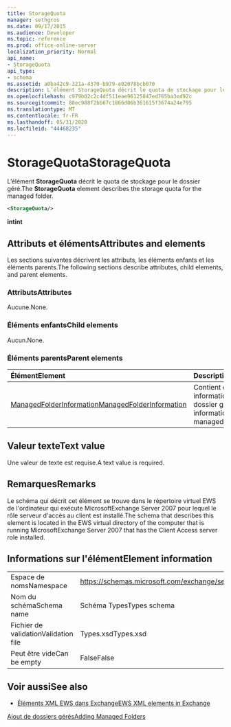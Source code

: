 ```yaml
---
title: StorageQuota
manager: sethgros
ms.date: 09/17/2015
ms.audience: Developer
ms.topic: reference
ms.prod: office-online-server
localization_priority: Normal
api_name:
- StorageQuota
api_type:
- schema
ms.assetid: a0ba42c9-321a-4370-b979-e02078bcb070
description: L’élément StorageQuota décrit le quota de stockage pour le dossier géré.
ms.openlocfilehash: c979b02c2c4df511eae96125847ed765ba3ed92c
ms.sourcegitcommit: 88ec988f2bb67c1866d06b361615f3674a24e795
ms.translationtype: MT
ms.contentlocale: fr-FR
ms.lasthandoff: 05/31/2020
ms.locfileid: "44468235"
---
```

# <a name="storagequota"></a><span data-ttu-id="8f8e5-103">StorageQuota</span><span class="sxs-lookup"><span data-stu-id="8f8e5-103">StorageQuota</span></span>

<span data-ttu-id="8f8e5-104">L’élément **StorageQuota** décrit le quota de stockage pour le dossier géré.</span><span class="sxs-lookup"><span data-stu-id="8f8e5-104">The **StorageQuota** element describes the storage quota for the managed folder.</span></span> 
  
```xml
<StorageQuota/>
```

 <span data-ttu-id="8f8e5-105">**int**</span><span class="sxs-lookup"><span data-stu-id="8f8e5-105">**int**</span></span>
## <a name="attributes-and-elements"></a><span data-ttu-id="8f8e5-106">Attributs et éléments</span><span class="sxs-lookup"><span data-stu-id="8f8e5-106">Attributes and elements</span></span>

<span data-ttu-id="8f8e5-107">Les sections suivantes décrivent les attributs, les éléments enfants et les éléments parents.</span><span class="sxs-lookup"><span data-stu-id="8f8e5-107">The following sections describe attributes, child elements, and parent elements.</span></span>
  
### <a name="attributes"></a><span data-ttu-id="8f8e5-108">Attributs</span><span class="sxs-lookup"><span data-stu-id="8f8e5-108">Attributes</span></span>

<span data-ttu-id="8f8e5-109">Aucune.</span><span class="sxs-lookup"><span data-stu-id="8f8e5-109">None.</span></span>
  
### <a name="child-elements"></a><span data-ttu-id="8f8e5-110">Éléments enfants</span><span class="sxs-lookup"><span data-stu-id="8f8e5-110">Child elements</span></span>

<span data-ttu-id="8f8e5-111">Aucun.</span><span class="sxs-lookup"><span data-stu-id="8f8e5-111">None.</span></span>
  
### <a name="parent-elements"></a><span data-ttu-id="8f8e5-112">Éléments parents</span><span class="sxs-lookup"><span data-stu-id="8f8e5-112">Parent elements</span></span>

|<span data-ttu-id="8f8e5-113">**Élément**</span><span class="sxs-lookup"><span data-stu-id="8f8e5-113">**Element**</span></span>|<span data-ttu-id="8f8e5-114">**Description**</span><span class="sxs-lookup"><span data-stu-id="8f8e5-114">**Description**</span></span>|
|:-----|:-----|
|[<span data-ttu-id="8f8e5-115">ManagedFolderInformation</span><span class="sxs-lookup"><span data-stu-id="8f8e5-115">ManagedFolderInformation</span></span>](managedfolderinformation.md) <br/> |<span data-ttu-id="8f8e5-116">Contient des informations sur un dossier géré.</span><span class="sxs-lookup"><span data-stu-id="8f8e5-116">Contains information about a managed folder.</span></span>  <br/> |
   
## <a name="text-value"></a><span data-ttu-id="8f8e5-117">Valeur texte</span><span class="sxs-lookup"><span data-stu-id="8f8e5-117">Text value</span></span>

<span data-ttu-id="8f8e5-118">Une valeur de texte est requise.</span><span class="sxs-lookup"><span data-stu-id="8f8e5-118">A text value is required.</span></span>
  
## <a name="remarks"></a><span data-ttu-id="8f8e5-119">Remarques</span><span class="sxs-lookup"><span data-stu-id="8f8e5-119">Remarks</span></span>

<span data-ttu-id="8f8e5-120">Le schéma qui décrit cet élément se trouve dans le répertoire virtuel EWS de l'ordinateur qui exécute MicrosoftExchange Server 2007 pour lequel le rôle serveur d'accès au client est installé.</span><span class="sxs-lookup"><span data-stu-id="8f8e5-120">The schema that describes this element is located in the EWS virtual directory of the computer that is running MicrosoftExchange Server 2007 that has the Client Access server role installed.</span></span>
  
## <a name="element-information"></a><span data-ttu-id="8f8e5-121">Informations sur l'élément</span><span class="sxs-lookup"><span data-stu-id="8f8e5-121">Element information</span></span>

|||
|:-----|:-----|
|<span data-ttu-id="8f8e5-122">Espace de noms</span><span class="sxs-lookup"><span data-stu-id="8f8e5-122">Namespace</span></span>  <br/> |https://schemas.microsoft.com/exchange/services/2006/types  <br/> |
|<span data-ttu-id="8f8e5-123">Nom du schéma</span><span class="sxs-lookup"><span data-stu-id="8f8e5-123">Schema name</span></span>  <br/> |<span data-ttu-id="8f8e5-124">Schéma Types</span><span class="sxs-lookup"><span data-stu-id="8f8e5-124">Types schema</span></span>  <br/> |
|<span data-ttu-id="8f8e5-125">Fichier de validation</span><span class="sxs-lookup"><span data-stu-id="8f8e5-125">Validation file</span></span>  <br/> |<span data-ttu-id="8f8e5-126">Types.xsd</span><span class="sxs-lookup"><span data-stu-id="8f8e5-126">Types.xsd</span></span>  <br/> |
|<span data-ttu-id="8f8e5-127">Peut être vide</span><span class="sxs-lookup"><span data-stu-id="8f8e5-127">Can be empty</span></span>  <br/> |<span data-ttu-id="8f8e5-128">False</span><span class="sxs-lookup"><span data-stu-id="8f8e5-128">False</span></span>  <br/> |
   
## <a name="see-also"></a><span data-ttu-id="8f8e5-129">Voir aussi</span><span class="sxs-lookup"><span data-stu-id="8f8e5-129">See also</span></span>



- [<span data-ttu-id="8f8e5-130">Éléments XML EWS dans Exchange</span><span class="sxs-lookup"><span data-stu-id="8f8e5-130">EWS XML elements in Exchange</span></span>](ews-xml-elements-in-exchange.md)


[<span data-ttu-id="8f8e5-131">Ajout de dossiers gérés</span><span class="sxs-lookup"><span data-stu-id="8f8e5-131">Adding Managed Folders</span></span>](https://msdn.microsoft.com/library/846658c6-7043-40fb-8439-19f97c2a967f%28Office.15%29.aspx)


